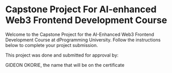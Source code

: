 # Capstone Project For AI-enhanced Web3 Frontend Development Course
Welcome to the Capstone Project for the AI-Enhanced Web3 Frontend Development Course at dProgramming University. Follow the instructions below to complete your project submission.

This project was done and submitted for approval by: 

GIDEON OKORIE, the name that will be on the certificate
